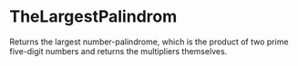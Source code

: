 # TheLargestPalindrom
Returns the largest number-palindrome, which is the product of two prime five-digit numbers and returns the multipliers themselves. 
